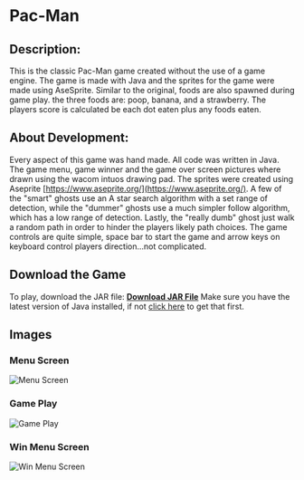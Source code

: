 # Pac-Man


## Description: 
This is the classic Pac-Man game created without the use of a game engine. The game is made with Java and the sprites for the game were made using AseSprite. Similar to the original, foods are also spawned during game play. the three foods are: poop, banana, and a strawberry. The players score is calculated be each dot eaten plus any foods eaten. 

## About Development:
Every aspect of this game was hand made. All code was written in Java. The game menu, game winner and the game over screen pictures where drawn using the wacom intuos drawing pad. The sprites were created using Aseprite [https://www.aseprite.org/](https://www.aseprite.org/). A few of the "smart" ghosts use an A star search algorithm with a set range of detection, while the "dummer" ghosts use a much simpler follow algorithm, which has a low range of detection. Lastly, the "really dumb" ghost just walk a random path in order to hinder the players likely path choices. The game controls are quite simple, space bar to start the game and arrow keys on keyboard control players direction...not complicated.

## Download the Game
To play, download the JAR file: <a href="https://github.com/zevyirmiyahu/Pac-Man/blob/master/Pacman.jar"><b>Download JAR File</b></a> Make sure you have the latest version of Java installed, if not [click here](https://www.java.com/en/) to get that first.


## Images

### Menu Screen
![Menu Screen](https://zevyirmiyahu.github.io/images/PacMan_Images/pacmanMenu.png)

### Game Play
![Game Play](https://zevyirmiyahu.github.io/images/PacMan_Images/pacmangamescreen.png)

### Win Menu Screen
![Win Menu Screen](https://zevyirmiyahu.github.io/images/PacMan_Images/pacman_winMenu.png)

